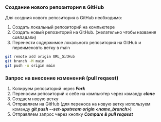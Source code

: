 ### Создание нового репозитория в GitHub
Для создния нового репозитория в GitHub необходимо:
1. Создать локальный репозиторий на компьютере
2. Создать новый репозиторий на GitHub. (желательно чтобы названия совпадали)
3. Перенести содержимое локального репозитория на GitHub и переименовть ветку в main
```sh
git remote add origin URL_GitHub
git branch -M main
git push -u origin main
```
### Запрос на внесение изменений (pull reqaest)
1. Копируем репозиторий через *__Fork__*
2. Переносим репозиторий к себе на компьютер через команду *__clone__*
3. Создаем новую ветку
4. Отправляем на GitHub (для переноса на новую ветку используем команду *__git push --set-upstream origin <name_branch>__*)
5. Отправляем запрос через кнопку *__Compare & pull reqaest__*